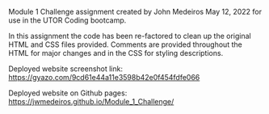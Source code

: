 Module 1 Challenge assignment created by John Medeiros May 12, 2022 for use in the UTOR
Coding bootcamp. 

In this assignment the code has been re-factored to clean up the original HTML and CSS files provided.
Comments are provided throughout the HTML for major changes and in the CSS for styling descriptions.


Deployed website screenshot link: https://gyazo.com/9cd61e44a11e3598b42e0f454fdfe066

Deployed website on Github pages: https://jwmedeiros.github.io/Module_1_Challenge/
